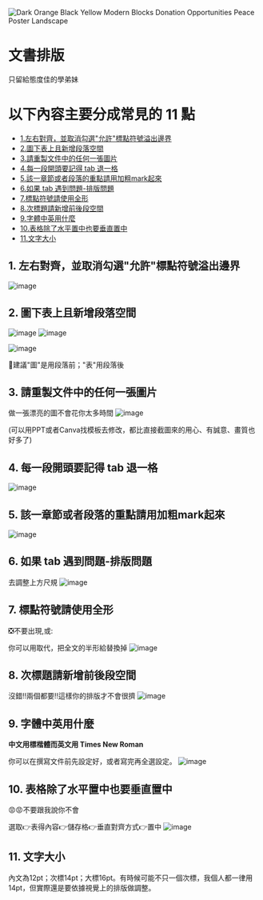 ![Dark Orange Black Yellow Modern Blocks Donation Opportunities Peace Poster Landscape](https://user-images.githubusercontent.com/46515944/203553840-9969de76-a499-44ce-9fa8-8f4e491d23b2.png)

# 文書排版
只留給態度佳的學弟妹

# 以下內容主要分成常見的 11 點
   * [1.左右對齊，並取消勾選"允許"標點符號溢出邊界](#1-左右對齊並取消勾選允許標點符號溢出邊界)
   * [2.圖下表上且新增段落空間](#2-圖下表上且新增段落空間)
   * [3.請重製文件中的任何一張圖片](#3-請重製文件中的任何一張圖片)
   * [4.每一段開頭要記得 tab 退一格](#4-每一段開頭要記得-tab-退一格)
   * [5.該一章節或者段落的重點請用加粗mark起來](#5-該一章節或者段落的重點請用加粗mark起來)
   * [6.如果 tab 遇到問題-排版問題](#6-如果-tab-遇到問題-排版問題)
   * [7.標點符號請使用全形](#7-標點符號請使用全形)
   * [8.次標題請新增前後段空間](#8-次標題請新增前後段空間)
   * [9.字體中英用什麼](#9-字體中英用什麼)
   * [10.表格除了水平置中也要垂直置中](#10-表格除了水平置中也要垂直置中)
   * [11.文字大小](#11-文字大小)



## 1. 左右對齊，並取消勾選"允許"標點符號溢出邊界
![image](https://user-images.githubusercontent.com/46515944/203544906-c2364193-00d6-4cac-bfc3-ad46b0ac4081.png)

## 2. 圖下表上且新增段落空間

![image](https://user-images.githubusercontent.com/46515944/203545121-57a26177-e13b-4f72-89fc-11ea42e0bc50.png)
![image](https://user-images.githubusercontent.com/46515944/203545095-e22770b6-727c-4356-b508-13e8d7b7fd1d.png)

![image](https://user-images.githubusercontent.com/46515944/203545627-ffa69376-6603-456c-adcc-ff65175ed646.png)

🥨建議"圖"是用段落前；"表"用段落後

## 3. 請重製文件中的任何一張圖片
做一張漂亮的圖不會花你太多時間
![image](https://user-images.githubusercontent.com/46515944/203545512-bde543a2-5c04-4eb3-be8f-d5eacb30a7cc.png)

(可以用PPT或者Canva找模板去修改，都比直接截圖來的用心、有誠意、畫質也好多了)

## 4. 每一段開頭要記得 tab 退一格
![image](https://user-images.githubusercontent.com/46515944/203546060-d41aa794-9ed7-4071-90e6-56f4cd46c53e.png)

## 5. 該一章節或者段落的重點請用加粗mark起來
![image](https://user-images.githubusercontent.com/46515944/203546182-dcfc23e6-5ede-4be1-ad24-81f63f319e6f.png)

## 6. 如果 tab 遇到問題-排版問題
去調整上方尺規
![image](https://user-images.githubusercontent.com/46515944/203546552-f3fa4c68-2fb5-45c0-960f-8813340a9b63.png)

## 7. 標點符號請使用全形
❎不要出現,或:

你可以用取代，把全文的半形給替換掉
![image](https://user-images.githubusercontent.com/46515944/203546870-b9d9fe81-243f-4d08-b384-05ac821fb10f.png)

## 8. 次標題請新增前後段空間
沒錯!!兩個都要!!這樣你的排版才不會很擠
![image](https://user-images.githubusercontent.com/46515944/203547029-f8a8628a-4f41-4d71-8fed-a38b2ad24f9d.png)

## 9. 字體中英用什麼
**中文用標楷體而英文用 Times New Roman**

你可以在撰寫文件前先設定好，或者寫完再全選設定。
![image](https://user-images.githubusercontent.com/46515944/203547681-8de8803d-ae99-4931-b077-c2799ce78c85.png)

## 10. 表格除了水平置中也要垂直置中
😡😡不要跟我說你不會

選取👉表得內容👉儲存格👉垂直對齊方式👉置中
![image](https://user-images.githubusercontent.com/46515944/203547930-1ffebdde-34d9-492a-8574-fc49f7118ba8.png)

## 11. 文字大小
內文為12pt；次標14pt；大標16pt。有時候可能不只一個次標，我個人都一律用14pt，但實際還是要依據視覺上的排版做調整。


